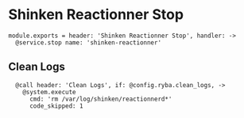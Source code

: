 
# Shinken Reactionner Stop

    module.exports = header: 'Shinken Reactionner Stop', handler: ->
      @service.stop name: 'shinken-reactionner'

## Clean Logs

      @call header: 'Clean Logs', if: @config.ryba.clean_logs, ->
        @system.execute
          cmd: 'rm /var/log/shinken/reactionnerd*'
          code_skipped: 1
